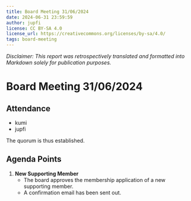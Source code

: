 ```yaml
---
title: Board Meeting 31/06/2024
date: 2024-06-31 23:59:59
author: jupfi
license: CC BY-SA 4.0
license_url: https://creativecommons.org/licenses/by-sa/4.0/
tags: board-meeting
---
```


_Disclaimer: This report was retrospectively translated and formatted into Markdown solely for publication purposes._

# Board Meeting 31/06/2024

## Attendance  

- kumi  
- jupfi  

The quorum is thus established.

## Agenda Points  

1. **New Supporting Member**  
   - The board approves the membership application of a new supporting member.
   - A confirmation email has been sent out.
